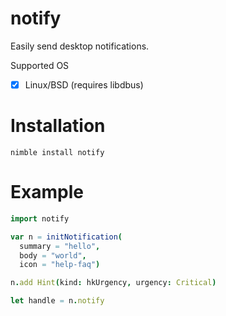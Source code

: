 # notify
Easily send desktop notifications.

Supported OS

- [x] Linux/BSD (requires libdbus)

# Installation
`nimble install notify`

# Example
```nim
import notify

var n = initNotification(
  summary = "hello",
  body = "world",
  icon = "help-faq")

n.add Hint(kind: hkUrgency, urgency: Critical)

let handle = n.notify
```
